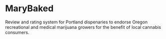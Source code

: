 # MaryBaked

Review and rating system for Portland dispenaries to endorse Oregon recreational and medical marijuana growers for the benefit
of local cannabis consumers.
